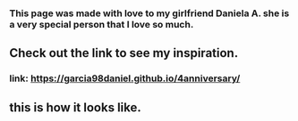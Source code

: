 ### This page was made with love to my girlfriend Daniela A. she is a very special person that I love so much.
## Check out the link to see my inspiration.
### link: https://garcia98daniel.github.io/4anniversary/
## this is how it looks like.

